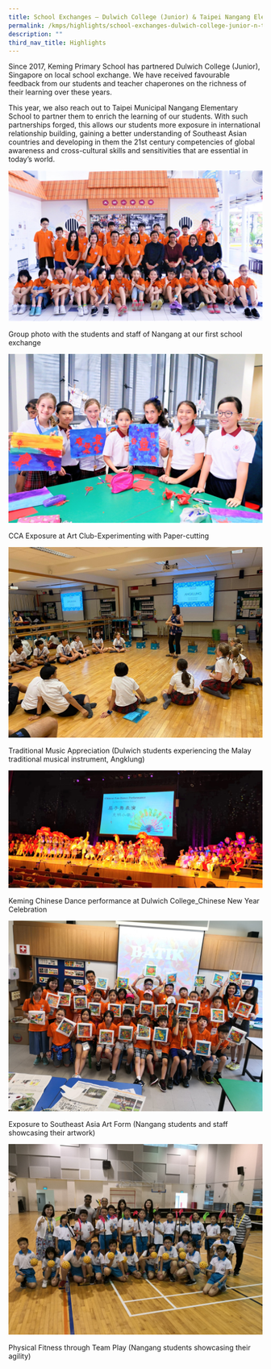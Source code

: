 ```yaml
---
title: School Exchanges – Dulwich College (Junior) & Taipei Nangang Elementary
permalink: /kmps/highlights/school-exchanges-dulwich-college-junior-n-taipei-nangang-elementary/
description: ""
third_nav_title: Highlights
---
```

<p>Since 2017, Keming Primary School has partnered Dulwich College (Junior), Singapore on local school exchange. We have received favourable feedback from our students and teacher chaperones on the richness of their learning over these years.</p>
<p>This year, we also reach out to Taipei Municipal Nangang Elementary School to partner them to enrich the learning of our students. With such partnerships forged, this allows our students more exposure in international relationship building, gaining a better understanding of Southeast Asian countries and developing in them the 21st century competencies of global awareness and cross-cultural skills and sensitivities that are essential in today&rsquo;s world.</p>
<img src="/images/ex1.jpeg">
<p>Group photo with the students and staff of Nangang at our first school exchange</p>
<img src="/images/ex2.jpeg">
<p>CCA Exposure at Art Club-Experimenting with Paper-cutting</p>
<img src="/images/ex3.jpeg">
<p>Traditional Music Appreciation (Dulwich students experiencing the Malay traditional musical instrument, Angklung)</p>
<img src="/images/ex4.jpeg">
<p>Keming Chinese Dance performance at Dulwich College_Chinese New Year Celebration</p>
<img src="/images/ex5.jpeg">
<p>Exposure to Southeast Asia Art Form (Nangang students and staff showcasing their artwork)</p>
<img src="/images/ex6.jpeg">
<p>Physical Fitness through Team Play (Nangang students showcasing their agility)</p>
